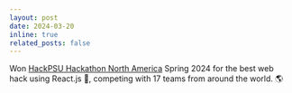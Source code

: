 ```yaml
---
layout: post
date: 2024-03-20 
inline: true
related_posts: false
---
```


Won [HackPSU Hackathon North America](https://devpost.com/software/communitysos) Spring 2024 for the best web hack using React.js 🥇, competing with 17 teams from around the world. 🌎

